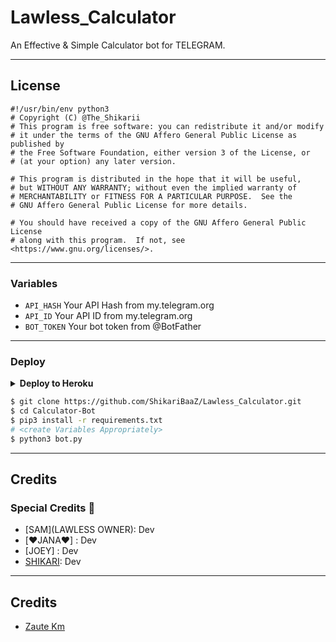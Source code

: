 # Lawless_Calculator

An Effective & Simple Calculator bot for TELEGRAM.

---

## License

```
#!/usr/bin/env python3
# Copyright (C) @The_Shikarii
# This program is free software: you can redistribute it and/or modify
# it under the terms of the GNU Affero General Public License as published by
# the Free Software Foundation, either version 3 of the License, or
# (at your option) any later version.

# This program is distributed in the hope that it will be useful,
# but WITHOUT ANY WARRANTY; without even the implied warranty of
# MERCHANTABILITY or FITNESS FOR A PARTICULAR PURPOSE.  See the
# GNU Affero General Public License for more details.

# You should have received a copy of the GNU Affero General Public License
# along with this program.  If not, see <https://www.gnu.org/licenses/>.
```

---

### Variables

- `API_HASH` Your API Hash from my.telegram.org
- `API_ID` Your API ID from my.telegram.org
- `BOT_TOKEN` Your bot token from @BotFather

---

### Deploy

<details><summary><b>Deploy to Heroku</b></summary>
<p>
<br>
<a href="https://heroku.com/deploy?template=https://github.com/ShikariBaaZ/Lawless_Calculator">
  <img src="https://www.herokucdn.com/deploy/button.svg" alt="Deploy">
</a>
</p>
</details>


```sh
$ git clone https://github.com/ShikariBaaZ/Lawless_Calculator.git
$ cd Calculator-Bot
$ pip3 install -r requirements.txt
# <create Variables Appropriately>
$ python3 bot.py
```

</details>

---

## Credits
### Special Credits 💖
- [SAM](LAWLESS OWNER): Dev
- [❤️JANA❤️] : Dev
- [JOEY] : Dev
- [SHIKARI](https://github.com/ShikariBaaZ): Dev


---
## Credits

- [Zaute Km](https://github.com/ZauteKm)
